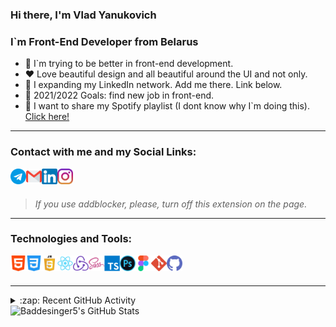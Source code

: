 ### Hi there, I'm Vlad Yanukovich
### I`m Front-End Developer from Belarus

- 🧠 I`m trying to be better in front-end development.
- ❤️ Love beautiful design and all beautiful around the UI and not only.
- 👯 I expanding my LinkedIn network. Add me there. Link below.
- 🥅 2021/2022 Goals: find new job in front-end.
- 🎵 I want to share my Spotify playlist (I dont know why I`m doing this). [Click here!][spotify]

---

### Contact with me and my Social Links:

[<img align="left" alt="Telegram" width="25px" src="icons/telegram.png" />][telegram] 
[<img align="left" style="fill: #FF0E0E" alt="Mail" width="25px" src="icons/gmail.png" />](mailto:baddesinger5@gmail.com)
[<img align="left" style="fill: #1F51E0" alt="LinkedIn" width="25px" src="icons/linkedin.png" />][linkedin]
[<img align="left" alt="Instagram" width="25px" src="icons/instagram.png" />][instagram]

<br />
<br />

> *If you use addblocker, please, turn off this extension on the page.*

---

### Technologies and Tools:

<img align="left" width="25px" title="html" alt="html" width="26px" src="icons/html-5.png" />
<img align="left" width="25px" title="css" alt="css" width="26px" src="icons/css-3.png" />
<img align="left" width="25px" title="javascript" alt="javascript" width="26px" src="icons/javascript.png" />
<img align="left" width="25px" title="react" alt="react" width="26px" src="icons/react.png" />
<img align="left" width="25px" title="redux" alt="redux" width="26px" src="icons/redux.png" />
<img align="left" width="25px" title="sass" alt="sass" width="26px" src="icons/sass.png" />
<img align="left" width="25px" title="typescript" alt="typescript" width="26px" src="icons/typescript.png" />
<img align="left" width="25px" title="photoshop" alt="photoshop" width="26px" src="icons/photoshop.png" />
<img align="left" width="25px" title="figma" alt="figma" width="26px" src="icons/figma.png" />
<img align="left" width="25px" title="git" alt="git" width="26px" src="icons/git.png" />
<img align="left" width="25px" title="github" alt="github" width="26px" src="icons/github.png" />


<br />
<br />


---

<!--START_SECTION:activity-->

<!--END_SECTION:activity-->

<details>
  <summary>:zap: Recent GitHub Activity</summary>
  
<!--START_SECTION:activity-->
1. 🗣 Commented on [#2](https://github.com/codeSTACKr/portfolio-sass/issues/2) in [codeSTACKr/portfolio-sass](https://github.com/codeSTACKr/portfolio-sass)
2. ❗️ Closed issue [#2](https://github.com/codeSTACKr/portfolio-sass/issues/2) in [codeSTACKr/portfolio-sass](https://github.com/codeSTACKr/portfolio-sass)
3. ❌ Closed PR [#11](https://github.com/codeSTACKr/free-developer-resources/pull/11) in [codeSTACKr/free-developer-resources](https://github.com/codeSTACKr/free-developer-resources)
4. 🗣 Commented on [#11](https://github.com/codeSTACKr/free-developer-resources/issues/11) in [codeSTACKr/free-developer-resources](https://github.com/codeSTACKr/free-developer-resources)
5. 🎉 Merged PR [#10](https://github.com/codeSTACKr/free-developer-resources/pull/10) in [codeSTACKr/free-developer-resources](https://github.com/codeSTACKr/free-developer-resources)
<!--END_SECTION:activity-->

</details>


  <img align="left" alt="Baddesinger5's GitHub Stats" src="https://github-readme-stats.vercel.app/api?username=Baddesinger5&show_icons=true&hide_border=true&theme=dark&icon_color=ffffff" />


[gmail]: baddesinger5@gmail.com
[instagram]: https://www.instagram.com/vlad_drumstick/
[linkedin]: https://www.linkedin.com/in/vlad-yanukovich-177a67199/
[telegram]: https://t.me/vlad_is_love6
[spotify]: https://open.spotify.com/playlist/3EiTNbX1cpSv0oAHusSTVa
